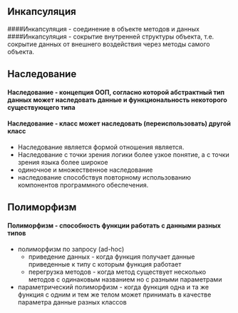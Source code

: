 ## Инкапсуляция
####Инкапсуляция - соединение в объекте методов и данных
####Инкапсуляция - сокрытие внутренней структуры объекта, т.е. сокрытие данных от внешнего воздействия через методы самого объекта.

## Наследование 
#### Наследование - концепция ООП, согласно которой абстрактный тип данных может наследовать данные и функциональность некоторого существующего типа
#### Наследование - класс может наследовать (переиспользовать) другой класс

- Наследование является формой отношения является.
- Наследование с точки зрения логики более узкое понятие, а с точки зрения языка более широкое
- одиночное и множественное наследование
- наследование способствуя повторному использованию компонентов программного обеспечения.

## Полиморфизм 
#### Полиморфизм - способность функции работать с данными разных типов
- полиморфизм по запросу (ad-hoc)
    - приведение данных - когда функция получает данные приведенные к типу с которым функция работает
    - перегрузка методов - когда метод существует несколько методов с одинаковым названием но с разными параметрами
- параметрический полиморфизм - когда функция одна и та же функция с одним и тем же телом может принимать в качестве параметра данные разных классов 

